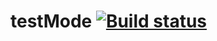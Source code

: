 # testMode [![Build status](https://ci.appveyor.com/api/projects/status/n2q47wrqt1s1r0ya/branch/master?svg=true)](https://ci.appveyor.com/project/OlgaStash/testmode/branch/master)
